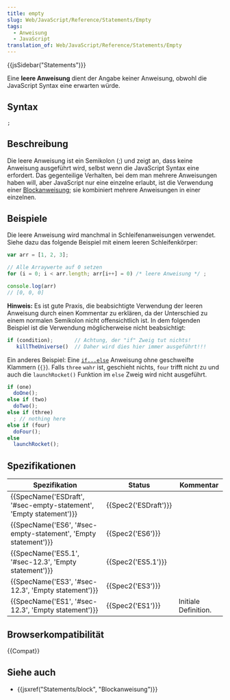 ```yaml
---
title: empty
slug: Web/JavaScript/Reference/Statements/Empty
tags:
  - Anweisung
  - JavaScript
translation_of: Web/JavaScript/Reference/Statements/Empty
---
```

{{jsSidebar("Statements")}}

Eine **leere Anweisung** dient der Angabe keiner Anweisung, obwohl die JavaScript Syntax eine erwarten würde.

## Syntax

    ;

## Beschreibung

Die leere Anweisung ist ein Semikolon (;) und zeigt an, dass keine Anweisung ausgeführt wird, selbst wenn die JavaScript Syntax eine erfordert. Das gegenteilige Verhalten, bei dem man mehrere Anweisungen haben will, aber JavaScript nur eine einzelne erlaubt, ist die Verwendung einer [Blockanweisung](/de/docs/Web/JavaScript/Reference/Statements/block); sie kombiniert mehrere Anweisungen in einer einzelnen.

## Beispiele

Die leere Anweisung wird manchmal in Schleifenanweisungen verwendet. Siehe dazu das folgende Beispiel mit einem leeren Schleifenkörper:

```js
var arr = [1, 2, 3];

// Alle Arraywerte auf 0 setzen
for (i = 0; i < arr.length; arr[i++] = 0) /* leere Anweisung */ ;

console.log(arr)
// [0, 0, 0]
```

**Hinweis:** Es ist gute Praxis, die beabsichtigte Verwendung der leeren Anweisung durch einen Kommentar zu erklären, da der Unterschied zu einem normalen Semikolon nicht offensichtlich ist. In dem folgenden Beispiel ist die Verwendung möglicherweise nicht beabsichtigt:

```js
if (condition);       // Achtung, der "if" Zweig tut nichts!
   killTheUniverse()  // Daher wird dies hier immer ausgeführt!!!
```

Ein anderes Beispiel: Eine [`if...else`](/de/docs/Web/JavaScript/Reference/Statements/if...else) Anweisung ohne geschweifte Klammern (`{}`). Falls `three` `wahr` ist, geschieht nichts, `four` trifft nicht zu und auch die `launchRocket()` Funktion im `else` Zweig wird nicht ausgeführt.

```js
if (one)
  doOne();
else if (two)
  doTwo();
else if (three)
  ; // nothing here
else if (four)
  doFour();
else
  launchRocket();
```

## Spezifikationen

| Spezifikation                                                                            | Status                       | Kommentar            |
| ---------------------------------------------------------------------------------------- | ---------------------------- | -------------------- |
| {{SpecName('ESDraft', '#sec-empty-statement', 'Empty statement')}} | {{Spec2('ESDraft')}} |                      |
| {{SpecName('ES6', '#sec-empty-statement', 'Empty statement')}}     | {{Spec2('ES6')}}         |                      |
| {{SpecName('ES5.1', '#sec-12.3', 'Empty statement')}}                 | {{Spec2('ES5.1')}}     |                      |
| {{SpecName('ES3', '#sec-12.3', 'Empty statement')}}                     | {{Spec2('ES3')}}         |                      |
| {{SpecName('ES1', '#sec-12.3', 'Empty statement')}}                     | {{Spec2('ES1')}}         | Initiale Definition. |

## Browserkompatibilität

{{Compat}}

## Siehe auch

- {{jsxref("Statements/block", "Blockanweisung")}}
